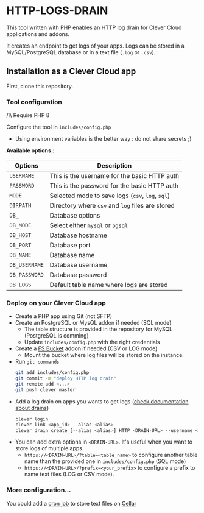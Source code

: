 # HTTP-LOGS-DRAIN

This tool written with PHP enables an HTTP log drain for Clever Cloud applications and addons. 

It creates an endpoint to get logs of your apps.
Logs can be stored in a MySQL/PostgreSQL database or in a text file (`.log` or `.csv`).

## Installation as a Clever Cloud app

First, clone this repository.

### Tool configuration

/!\ Require PHP 8

Configure the tool in `includes/config.php`

- Using environment variables is the better way : do not share secrets ;)

**Available options :**

| Options          | Description |
| ---------------- | ----------- |
| `USERNAME`       | This is the username for the basic HTTP auth |
| `PASSWORD`       | This is the password for the basic HTTP auth |
| `MODE`           | Selected mode to save logs (`csv`, `log`, `sql`) |
| `DIRPATH`        | Directory where `csv` and `log` files are stored  |
| `DB_`             | Database options  |
| `DB_MODE`     | Select either `mysql` or `pgsql` |
| `DB_HOST`     | Database hostname |
| `DB_PORT`     | Database port |
| `DB_NAME`   | Database name |
| `DB_USERNAME` | Database username |
| `DB_PASSWORD` | Database password |
| `DB_LOGS`     | Default table name where logs are stored |

### Deploy on your Clever Cloud app
- Create a PHP app using Git (not SFTP)
- Create an PostgreSQL or MysQL addon if needed (SQL mode)
    - The table structure is provided in the repository for MySQL (PostgreSQL is comming)
    - Update `includes/config.php` with the right credentials
- Create a [FS Bucket](https://www.clever-cloud.com/doc/deploy/addon/fs-bucket/) addon if needed (CSV or LOG mode)
    - Mount the bucket where log files will be stored on the instance.
- Run `git commands`
    ```bash
    git add includes/config.php
    git commit -m "deploy HTTP log drain"
    git remote add <...>
    git push clever master
    ```
- Add a log drain on apps you wants to get logs ([check documentation about drains](https://www.clever-cloud.com/doc/administrate/log-management/#exporting-logs-to-an-external-tools))
    ```bash
    clever login
    clever link <app_id> --alias <alias>
    clever drain create [--alias <alias>] HTTP <DRAIN-URL> --username <username> --password <password> 
    ```
- You can add extra options in `<DRAIN-URL>`. It's useful when you want to store logs of multiple apps.
    - `https://<DRAIN-URL>/?table=<table_name>` to configure another table name than the provided one in `includes/config.php` (SQL mode)
    - `https://<DRAIN-URL>/?prefix=<your_prefix>` to configure a prefix to name text files (LOG or CSV mode).

### More configuration...

You could add a [cron job](https://www.clever-cloud.com/doc/administrate/cron/) to store text files on [Cellar](https://www.clever-cloud.com/doc/deploy/addon/cellar/)
